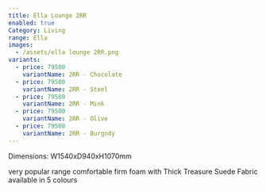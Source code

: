 ```yaml
---
title: Ella Lounge 2RR
enabled: true
Category: Living
range: Ella
images:
  - /assets/ella lounge 2RR.png
variants:
  - price: 79500
    variantName: 2RR - Chocolate
  - price: 79500
    variantName: 2RR - Steel
  - price: 79500
    variantName: 2RR - Mink
  - price: 79500
    variantName: 2RR - Olive
  - price: 79500
    variantName: 2RR - Burgndy
---
```


Dimensions: W1540xD940xH1070mm

very popular range comfortable firm foam with Thick Treasure Suede Fabric available in 5 colours
